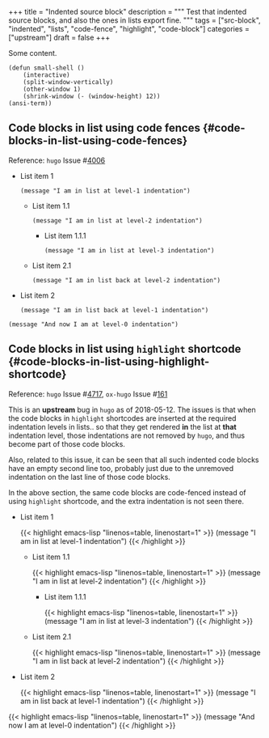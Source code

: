 +++
title = "Indented source block"
description = """
  Test that indented source blocks, and also the ones in lists export
  fine.
  """
tags = ["src-block", "indented", "lists", "code-fence", "highlight", "code-block"]
categories = ["upstream"]
draft = false
+++

Some content.

```emacs-lisp
(defun small-shell ()
    (interactive)
    (split-window-vertically)
    (other-window 1)
    (shrink-window (- (window-height) 12))
(ansi-term))
```


## Code blocks in list using code fences {#code-blocks-in-list-using-code-fences}

Reference: `hugo` Issue #[4006](https://github.com/gohugoio/hugo/issues/4006)

-   List item 1

    ```emacs-lisp
    (message "I am in list at level-1 indentation")
    ```

    -   List item 1.1

        ```emacs-lisp
        (message "I am in list at level-2 indentation")
        ```

        -   List item 1.1.1

            ```emacs-lisp
            (message "I am in list at level-3 indentation")
            ```
    -   List item 2.1

        ```emacs-lisp
        (message "I am in list back at level-2 indentation")
        ```
-   List item 2

    ```emacs-lisp
    (message "I am in list back at level-1 indentation")
    ```

```emacs-lisp
(message "And now I am at level-0 indentation")
```


## Code blocks in list using `highlight` shortcode {#code-blocks-in-list-using-highlight-shortcode}

Reference: `hugo` Issue #[4717](https://github.com/gohugoio/hugo/issues/4717), `ox-hugo` Issue #[161](https://github.com/kaushalmodi/ox-hugo/issues/161)

This is an **upstream** bug in `hugo` as of 2018-05-12. The issues is
that when the code blocks in `highlight` shortcodes are inserted at
the required indentation levels in lists.. so that they get rendered
**in** the list at **that** indentation level, those indentations are not
removed by `hugo`, and thus become part of those code blocks.

Also, related to this issue, it can be seen that all such indented
code blocks have an empty second line too, probably just due to the
unremoved indentation on the last line of those code blocks.

In the above section, the same code blocks are code-fenced instead of
using `highlight` shortcode, and the extra indentation is not seen
there.

-   List item 1

    {{< highlight emacs-lisp "linenos=table, linenostart=1" >}}
    (message "I am in list at level-1 indentation")
    {{< /highlight >}}

    -   List item 1.1

        {{< highlight emacs-lisp "linenos=table, linenostart=1" >}}
        (message "I am in list at level-2 indentation")
        {{< /highlight >}}

        -   List item 1.1.1

            {{< highlight emacs-lisp "linenos=table, linenostart=1" >}}
            (message "I am in list at level-3 indentation")
            {{< /highlight >}}
    -   List item 2.1

        {{< highlight emacs-lisp "linenos=table, linenostart=1" >}}
        (message "I am in list back at level-2 indentation")
        {{< /highlight >}}
-   List item 2

    {{< highlight emacs-lisp "linenos=table, linenostart=1" >}}
    (message "I am in list back at level-1 indentation")
    {{< /highlight >}}

{{< highlight emacs-lisp "linenos=table, linenostart=1" >}}
(message "And now I am at level-0 indentation")
{{< /highlight >}}
